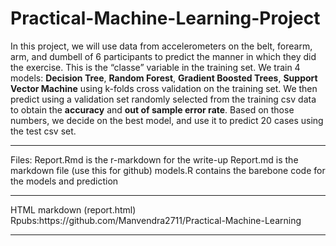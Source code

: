 # Practical-Machine-Learning-Project


In this project, we will use data from accelerometers on the belt, forearm, arm, and dumbell of 6 participants to predict the manner in which they did the exercise. This is the “classe” variable in the training set. We train 4 models: **Decision Tree**, **Random Forest**, **Gradient Boosted Trees**, **Support Vector Machine** using k-folds cross validation on the training set. We then predict using a validation set randomly selected from the training csv data to obtain the **accuracy** and **out of sample error rate**. Based on those numbers, we decide on the best model, and use it to predict 20 cases using the test csv set.

<hr>
Files:
Report.Rmd is the r-markdown for the write-up
Report.md is the markdown file (use this for github)
models.R contains the barebone code for the models and prediction
<hr>
HTML markdown (report.html)
Rpubs:https://github.com/Manvendra2711/Practical-Machine-Learning
<hr>
